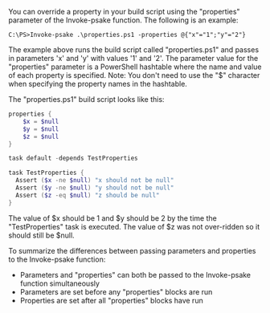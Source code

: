 You can override a property in your build script using the "properties" parameter of the Invoke-psake function.  The following is an example:

```
C:\PS>Invoke-psake .\properties.ps1 -properties @{"x"="1";"y"="2"}
```

The example above runs the build script called "properties.ps1" and passes in parameters 'x' and 'y' with values '1' and '2'.  The parameter value for the "properties" parameter is a PowerShell hashtable where the name and value of each property is specified. Note:  You don't need to use the "$" character when specifying the property names in the hashtable.

The "properties.ps1" build script looks like this:

```powershell
properties {
	$x = $null
	$y = $null
	$z = $null
}

task default -depends TestProperties

task TestProperties {
  Assert ($x -ne $null) "x should not be null"
  Assert ($y -ne $null) "y should not be null"
  Assert ($z -eq $null) "z should be null"
}
```

The value of $x should be 1 and $y should be 2 by the time the "TestProperties" task is executed.  The value of $z was not over-ridden so it should still be $null.


To summarize the differences between passing parameters and properties to the Invoke-psake function:

* Parameters and "properties" can both be passed to the Invoke-psake function simultaneously
* Parameters are set before any "properties" blocks are run
* Properties are set after all "properties" blocks have run